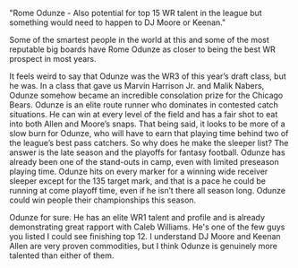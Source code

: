 "Rome Odunze - Also potential for top 15 WR talent in the league but something would need to happen to DJ Moore or Keenan."

Some of the smartest people in the world at this and some of the most reputable big boards have Rome Odunze as closer to being the best WR prospect in most years. 

It feels weird to say that Odunze was the WR3 of this year’s draft class, but he was. In a class that gave us Marvin Harrison Jr. and Malik Nabers, Odunze somehow became an incredible consolation prize for the Chicago Bears. Odunze is an elite route runner who dominates in contested catch situations. He can win at every level of the field and has a fair shot to eat into both Allen and Moore’s snaps. That being said, it looks to be more of a slow burn for Odunze, who will have to earn that playing time behind two of the league’s best pass catchers. So why does he make the sleeper list? The answer is the late season and the playoffs for fantasy football. Odunze has already been one of the stand-outs in camp, even with limited preseason playing time. Odunze hits on every marker for a winning wide receiver sleeper except for the 135 target mark, and that is a pace he could be running at come playoff time, even if he isn’t there all season long. Odunze could win people their championships this season.

Odunze for sure. He has an elite WR1 talent and profile and is already demonstrating great rapport with Caleb Williams. He's one of the few guys you listed I could see finishing top 12. I understand DJ Moore and Keenan Allen are very proven commodities, but I think Odunze is genuinely more talented than either of them. 
